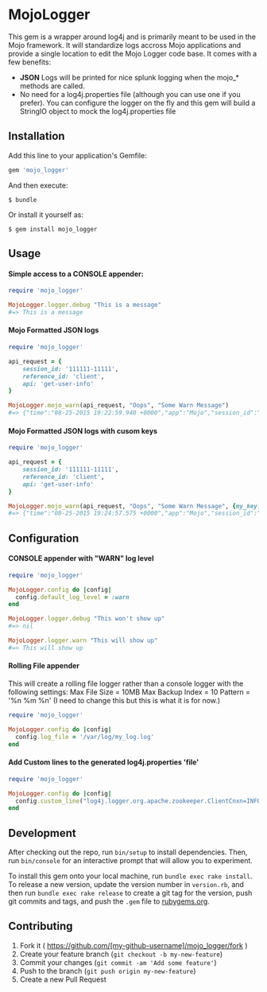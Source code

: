 # MojoLogger

This gem is a wrapper around log4j and is primarily meant to be used in the Mojo framework. It will standardize logs accross Mojo applications and provide a single location to edit the Mojo Logger code base. It comes with a few benefits:

* **JSON** Logs will be printed for nice splunk logging when the mojo_* methods are called.
* No need for a log4j.properties file (although you can use one if you prefer). You can configure the logger on the fly and this gem will build a StringIO object to mock the log4j.properties file

## Installation

Add this line to your application's Gemfile:

```ruby
gem 'mojo_logger'
```

And then execute:

    $ bundle

Or install it yourself as:

    $ gem install mojo_logger

## Usage

#### Simple access to a CONSOLE appender:

```ruby
require 'mojo_logger'

MojoLogger.logger.debug "This is a message"
#=> This is a message 

```

#### Mojo Formatted JSON logs
```ruby
require 'mojo_logger'

api_request = {
    session_id: '111111-11111',
    reference_id: 'client',
    api: 'get-user-info'
}

MojoLogger.mojo_warn(api_request, "Oops", "Some Warn Message")
#=> {"time":"08-25-2015 19:22:59.940 +0000","app":"Mojo","session_id":"111111-11111","reference_id":"client","api":"get-user-info","category":"Oops","message":"Some Warn Message"}

```

#### Mojo Formatted JSON logs with cusom keys
```ruby
require 'mojo_logger'

api_request = {
    session_id: '111111-11111',
    reference_id: 'client',
    api: 'get-user-info'
}

MojoLogger.mojo_warn(api_request, "Oops", "Some Warn Message", {my_key: "Some value", my_other_key: :another_val})
#=> {"time":"08-25-2015 19:24:57.575 +0000","app":"Mojo","session_id":"111111-11111","reference_id":"client","api":"get-user-info","category":"Oops","message":"Some Warn Message","my_key":"Some value","my_other_key":"another_val"} 

```


## Configuration

#### CONSOLE appender with "WARN" log level
```ruby
require 'mojo_logger'

MojoLogger.config do |config|
  config.default_log_level = :warn
end

MojoLogger.logger.debug "This won't show up"
#=> nil

MojoLogger.logger.warn "This will show up"
#=> This will show up

```


#### Rolling File appender
This will create a rolling file logger rather than a console logger with the following settings:
Max File Size = 10MB
Max Backup Index = 10
Pattern = '%n %m %n'  (I need to change this but this is what it is for now.)

```ruby
require 'mojo_logger'

MojoLogger.config do |config|
  config.log_file = '/var/log/my_log.log'
end

```

#### Add Custom lines to the generated log4j.properties 'file'

```ruby
require 'mojo_logger'

MojoLogger.config do |config|
  config.custom_line("log4j.logger.org.apache.zookeeper.ClientCnxn=INFO")
end

```


## Development

After checking out the repo, run `bin/setup` to install dependencies. Then, run `bin/console` for an interactive prompt that will allow you to experiment.

To install this gem onto your local machine, run `bundle exec rake install`. To release a new version, update the version number in `version.rb`, and then run `bundle exec rake release` to create a git tag for the version, push git commits and tags, and push the `.gem` file to [rubygems.org](https://rubygems.org).

## Contributing

1. Fork it ( https://github.com/[my-github-username]/mojo_logger/fork )
2. Create your feature branch (`git checkout -b my-new-feature`)
3. Commit your changes (`git commit -am 'Add some feature'`)
4. Push to the branch (`git push origin my-new-feature`)
5. Create a new Pull Request
